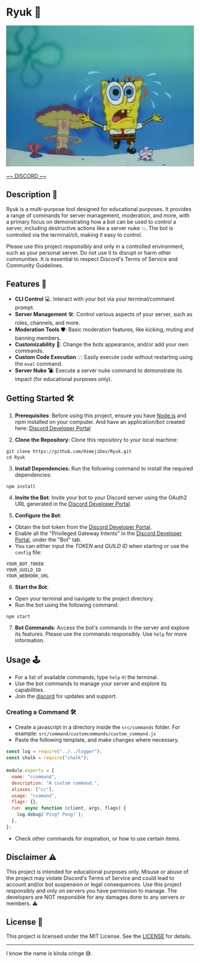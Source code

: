 # Ryuk 🧨

![Spongebob](spongebob.png)

[~~ DISCORD ~~](https://discord.gg/49rUCrxda9)

## Description 📝

Ryuk is a multi-purpose tool designed for educational purposes. It provides a range of commands for server management, moderation, and more, with a primary focus on demonstrating how a bot can be used to control a server, including destructive actions like a server nuke 💥. The bot is controlled via the terminal/cli, making it easy to control.

Please use this project responsibly and only in a controlled environment, such as your personal server. Do not use it to disrupt or harm other communities. It is essential to respect Discord's Terms of Service and Community Guidelines.

## Features 🚀

- **CLI Control** 💻: Interact with your bot via your terminal/command prompt.
- **Server Management** 🛠️: Control various aspects of your server, such as roles, channels, and more.
- **Moderation Tools** 🛡️: Basic moderation features, like kicking, muting and banning members.
- **Customizability** 🎨: Change the bots appearance, and/or add your own commands.
- **Custom Code Execution** 💡: Easily execute code without restarting using the `eval` command.
- **Server Nuke 💣**: Execute a server nuke command to demonstrate its impact (for educational purposes only).

## Getting Started 🛠️

1. **Prerequisites**: Before using this project, ensure you have [Node.js](https://nodejs.org/en) and npm installed on your computer. And have an application/bot created here: [Discord Developer Portal](https://discord.com/developers/applications)

2. **Clone the Repository**: Clone this repository to your local machine:

```ssh
git clone https://github.com/HimejiDev/Ryuk.git
cd Ryuk
```

3. **Install Dependencies**: Run the following command to install the required dependencies:

```ssh
npm install
```

4. **Invite the Bot**: Invite your bot to your Discord server using the OAuth2 URL generated in the [Discord Developer Portal](https://discord.com/developers/applications).

5. **Configure the Bot**:

- Obtain the bot token from the [Discord Developer Portal](https://discord.com/developers/applications).
- Enable all the "Privileged Gateway Intents" in the [Discord Developer Portal](https://discord.com/developers/applications), under the "Bot" tab.
- You can either input the _TOKEN_ and _GUILD ID_ when starting or use the `config` file:

```
YOUR_BOT_TOKEN
YOUR_GUILD_ID
YOUR_WEBHOOK_URL
```

6. **Start the Bot**:

- Open your terminal and navigate to the project directory.
- Run the bot using the following command:

```ssh
npm start
```

7. **Bot Commands**: Access the bot's commands in the server and explore its features. Please use the commands responsibly. Use `help` for more information.

## Usage 🕹️

- For a list of available commands, type `help` in the terminal.
- Use the bot commands to manage your server and explore its capabilities.
- Join the [discord](https://discord.gg/49rUCrxda9) for updates and support.

### Creating a Command 🛠️

- Create a javascript in a directory inside the `src/commands` folder. For example: `src/command/customcommands/custom_command.js`
- Paste the following template, and make changes where necessary.

```javascript
const log = require("../../logger");
const chalk = require("chalk");

module.exports = {
  name: "ccommand",
  description: "A custom command.",
  aliases: ["cc"],
  usage: "ccomand",
  flags: {},
  run: async function (client, args, flags) {
    log.debug(`Ping? Pong!`);
  },
};
```

- Check other commands for inspiration, or how to use certain items.

## Disclaimer ⚠️

This project is intended for educational purposes only. Misuse or abuse of the project may violate Discord's Terms of Service and could lead to account and/or bot suspension or legal consequences. Use this project responsibly and only on servers you have permission to manage. The developers are NOT responsible for any damages done to any servers or members. ⚠️

## License 📜

This project is licensed under the MIT License. See the [LICENSE](LICENSE) for details.

---

I know the name is kinda cringe 😅.
